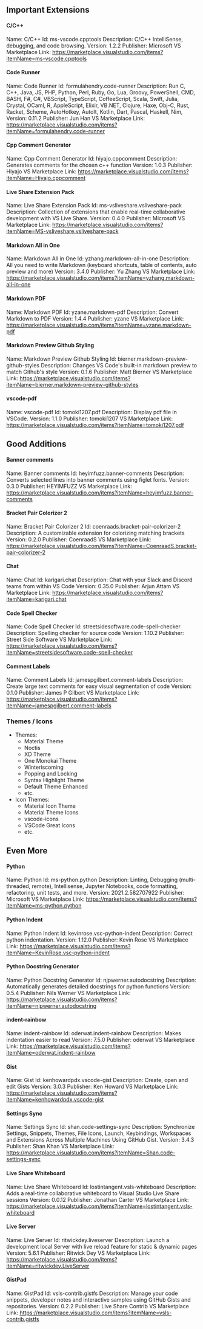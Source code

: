 ## Important Extensions

#### C/C++

Name: C/C++
Id: ms-vscode.cpptools
Description: C/C++ IntelliSense, debugging, and code browsing.
Version: 1.2.2
Publisher: Microsoft
VS Marketplace Link: https://marketplace.visualstudio.com/items?itemName=ms-vscode.cpptools

#### Code Runner

Name: Code Runner
Id: formulahendry.code-runner
Description: Run C, C++, Java, JS, PHP, Python, Perl, Ruby, Go, Lua, Groovy, PowerShell, CMD, BASH, F#, C#, VBScript, TypeScript, CoffeeScript, Scala, Swift, Julia, Crystal, OCaml, R, AppleScript, Elixir, VB.NET, Clojure, Haxe, Obj-C, Rust, Racket, Scheme, AutoHotkey, AutoIt, Kotlin, Dart, Pascal, Haskell, Nim, 
Version: 0.11.2
Publisher: Jun Han
VS Marketplace Link: https://marketplace.visualstudio.com/items?itemName=formulahendry.code-runner

#### Cpp Comment Generator
  
Name: Cpp Comment Generator
Id: hiyajo.cppcomment
Description: Generates comments for the chosen c++ function
Version: 1.0.3
Publisher: Hiyajo
VS Marketplace Link: https://marketplace.visualstudio.com/items?itemName=Hiyajo.cppcomment


#### Live Share Extension Pack

Name: Live Share Extension Pack
Id: ms-vsliveshare.vsliveshare-pack
Description: Collection of extensions that enable real-time collaborative development with VS Live Share.
Version: 0.4.0
Publisher: Microsoft
VS Marketplace Link: https://marketplace.visualstudio.com/items?itemName=MS-vsliveshare.vsliveshare-pack

#### Markdown All in One
Name: Markdown All in One
Id: yzhang.markdown-all-in-one
Description: All you need to write Markdown (keyboard shortcuts, table of contents, auto preview and more)
Version: 3.4.0
Publisher: Yu Zhang
VS Marketplace Link: https://marketplace.visualstudio.com/items?itemName=yzhang.markdown-all-in-one

#### Markdown PDF

Name: Markdown PDF
Id: yzane.markdown-pdf
Description: Convert Markdown to PDF
Version: 1.4.4
Publisher: yzane
VS Marketplace Link: https://marketplace.visualstudio.com/items?itemName=yzane.markdown-pdf

#### Markdown Preview Github Styling

Name: Markdown Preview Github Styling
Id: bierner.markdown-preview-github-styles
Description: Changes VS Code's built-in markdown preview to match Github's style
Version: 0.1.6
Publisher: Matt Bierner
VS Marketplace Link: https://marketplace.visualstudio.com/items?itemName=bierner.markdown-preview-github-styles

#### vscode-pdf

Name: vscode-pdf
Id: tomoki1207.pdf
Description: Display pdf file in VSCode.
Version: 1.1.0
Publisher: tomoki1207
VS Marketplace Link: https://marketplace.visualstudio.com/items?itemName=tomoki1207.pdf

## Good Additions

#### Banner comments
Name: Banner comments
Id: heyimfuzz.banner-comments
Description: Converts selected lines into banner comments using figlet fonts.
Version: 0.3.0
Publisher: HEYIMFUZZ
VS Marketplace Link: https://marketplace.visualstudio.com/items?itemName=heyimfuzz.banner-comments

#### Bracket Pair Colorizer 2

Name: Bracket Pair Colorizer 2
Id: coenraads.bracket-pair-colorizer-2
Description: A customizable extension for colorizing matching brackets
Version: 0.2.0
Publisher: CoenraadS
VS Marketplace Link: https://marketplace.visualstudio.com/items?itemName=CoenraadS.bracket-pair-colorizer-2

#### Chat

Name: Chat
Id: karigari.chat
Description: Chat with your Slack and Discord teams from within VS Code
Version: 0.35.0
Publisher: Arjun Attam
VS Marketplace Link: https://marketplace.visualstudio.com/items?itemName=karigari.chat


#### Code Spell Checker

Name: Code Spell Checker
Id: streetsidesoftware.code-spell-checker
Description: Spelling checker for source code
Version: 1.10.2
Publisher: Street Side Software
VS Marketplace Link: https://marketplace.visualstudio.com/items?itemName=streetsidesoftware.code-spell-checker

#### Comment Labels

Name: Comment Labels
Id: jamespgilbert.comment-labels
Description: Create large text comments for easy visual segmentation of code
Version: 0.1.0
Publisher: James P Gilbert
VS Marketplace Link: https://marketplace.visualstudio.com/items?itemName=jamespgilbert.comment-labels


### Themes / Icons

- Themes:
  - Material Theme
  - Noctis
  - XD Theme
  - One Monokai Theme
  - Winteriscoming
  - Popping and Locking
  - Syntax Highlight Theme
  - Default Theme Enhanced
  - etc.
- Icon Themes:
  - Material Icon Theme
  - Material Theme Icons
  - vscode-icons 
  - VSCode Great Icons
  - etc.

## Even More

#### Python

Name: Python
Id: ms-python.python
Description: Linting, Debugging (multi-threaded, remote), Intellisense, Jupyter Notebooks, code formatting, refactoring, unit tests, and more.
Version: 2021.2.582707922
Publisher: Microsoft
VS Marketplace Link: https://marketplace.visualstudio.com/items?itemName=ms-python.python

#### Python Indent

Name: Python Indent
Id: kevinrose.vsc-python-indent
Description: Correct python indentation.
Version: 1.12.0
Publisher: Kevin Rose
VS Marketplace Link: https://marketplace.visualstudio.com/items?itemName=KevinRose.vsc-python-indent

#### Python Docstring Generator

Name: Python Docstring Generator
Id: njpwerner.autodocstring
Description: Automatically generates detailed docstrings for python functions
Version: 0.5.4
Publisher: Nils Werner
VS Marketplace Link: https://marketplace.visualstudio.com/items?itemName=njpwerner.autodocstring


#### indent-rainbow

Name: indent-rainbow
Id: oderwat.indent-rainbow
Description: Makes indentation easier to read
Version: 7.5.0
Publisher: oderwat
VS Marketplace Link: https://marketplace.visualstudio.com/items?itemName=oderwat.indent-rainbow


#### Gist

Name: Gist
Id: kenhowardpdx.vscode-gist
Description: Create, open and edit Gists
Version: 3.0.3
Publisher: Ken Howard
VS Marketplace Link: https://marketplace.visualstudio.com/items?itemName=kenhowardpdx.vscode-gist


#### Settings Sync

Name: Settings Sync
Id: shan.code-settings-sync
Description: Synchronize Settings, Snippets, Themes, File Icons, Launch, Keybindings, Workspaces and Extensions Across Multiple Machines Using GitHub Gist.
Version: 3.4.3
Publisher: Shan Khan
VS Marketplace Link: https://marketplace.visualstudio.com/items?itemName=Shan.code-settings-sync


#### Live Share Whiteboard

Name: Live Share Whiteboard
Id: lostintangent.vsls-whiteboard
Description: Adds a real-time collaborative whiteboard to Visual Studio Live Share sessions
Version: 0.0.12
Publisher: Jonathan Carter
VS Marketplace Link: https://marketplace.visualstudio.com/items?itemName=lostintangent.vsls-whiteboard


#### Live Server

Name: Live Server
Id: ritwickdey.liveserver
Description: Launch a development local Server with live reload feature for static & dynamic pages
Version: 5.6.1
Publisher: Ritwick Dey
VS Marketplace Link: https://marketplace.visualstudio.com/items?itemName=ritwickdey.LiveServer


#### GistPad

Name: GistPad
Id: vsls-contrib.gistfs
Description: Manage your code snippets, developer notes and interactive samples using GitHub Gists and repositories.
Version: 0.2.2
Publisher: Live Share Contrib
VS Marketplace Link: https://marketplace.visualstudio.com/items?itemName=vsls-contrib.gistfs

